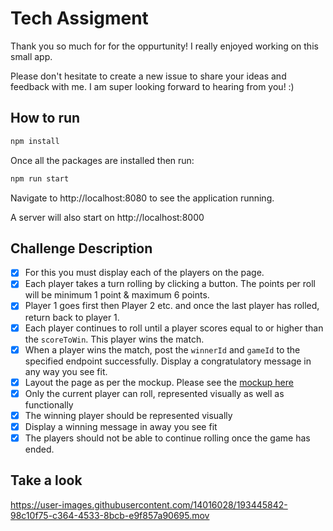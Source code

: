 # Tech Assigment
Thank you so much for for the oppurtunity! I really enjoyed working on this small app.

Please don't hesitate to create a new issue to share your ideas and feedback with me. I am super looking forward to hearing from you! :)

## How to run
```sh
npm install
```

Once all the packages are installed then run:

```sh
npm run start
```

Navigate to http://localhost:8080 to see the application running.

A server will also start on http://localhost:8000

## Challenge Description
- [x] For this you must display each of the players on the page.
- [x] Each player takes a turn rolling by clicking a button. The points per roll will be minimum 1 point & maximum 6 points.
- [x] Player 1 goes first then Player 2 etc. and once the last player has rolled, return back to player 1.
- [x] Each player continues to roll until a player scores equal to or higher than the `scoreToWin`. This player wins the match.
- [x] When a player wins the match, post the `winnerId` and `gameId` to the specified endpoint successfully. Display a congratulatory message in any way you see fit.
- [x] Layout the page as per the mockup. Please see the [mockup here](./mockup.png)
- [x] Only the current player can roll, represented visually as well as functionally
- [x] The winning player should be represented visually
- [x] Display a winning message in away you see fit
- [x] The players should not be able to continue rolling once the game has ended.

## Take a look

https://user-images.githubusercontent.com/14016028/193445842-98c10f75-c364-4533-8bcb-e9f857a90695.mov

